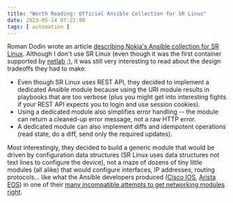 ```yaml
---
title: "Worth Reading: Official Ansible Collection for SR Linux"
date: 2023-05-14 07:22:00
tags: [ automation ]
---
```

Roman Dodin wrote an article [describing Nokia's Ansible collection for SR Linux](https://learn.srlinux.dev/blog/2023/official-ansible-collection-for-sr-linux/). Although I don't use SR Linux (even though it was the first container supported by [netlab](https://netlab.tools/) ;), it was still very interesting to read about the design tradeoffs they had to make:
<!--more-->
* Even though SR Linux uses REST API, they decided to implement a dedicated Ansible module because using the URI module results in playbooks that are too verbose (plus you might get into interesting fights if your REST API expects you to login and use session cookies).
* Using a dedicated module also simplifies error handling -- the module can return a cleaned-up error message, not a raw HTTP error.
* A dedicated module can also implement diffs and idempotent operations (read state, do a diff, send only the required updates).

Most interestingly, they decided to build a generic module that would be driven by configuration data structures (SR Linux uses data structures not text lines to configure the device), not a maze of dozens of tiny little modules (all alike) that would configure interfaces, IP addresses, routing protocols... like what the Ansible developers produced ([Cisco IOS](https://docs.ansible.com/ansible/latest/collections/cisco/ios/index.html), [Arista EOS](https://docs.ansible.com/ansible/latest/collections/arista/eos/index.html)) in one of their [many  incompatible attempts to get networking modules right](/2019/09/measure-twice-cut-once-ansible/).
